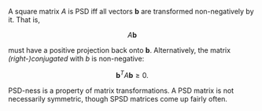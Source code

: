 A square matrix $A$ is PSD iff all vectors $\mathbf{b}$ are transformed non-negatively by it. That is,

$$A\mathbf{b}$$

must have a positive projection back onto $\mathbf{b}$. Alternatively, the matrix *(right-)conjugated* with $b$ is non-negative:

$$\mathbf{b}^TA\mathbf{b}\geq 0.$$

PSD-ness is a property of matrix transformations. A PSD matrix is not necessarily symmetric, though SPSD matrices come up fairly often.
